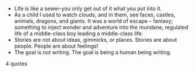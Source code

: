  - Life is like a sewer-you only get out of it what you put into it.
 - As a child I used to watch clouds, and in them, see faces, castles, animals, dragons, and giants. It was a world of escape – fantasy; something to inject wonder and adventure into the mundane, regulated life of a middle-class boy leading a middle-class life.
 - Stories are not about ideas, gimmicks, or places. Stories are about people. People are about feelings!
 - The goal is not writing. The goal is being a human being writing.

4 quotes